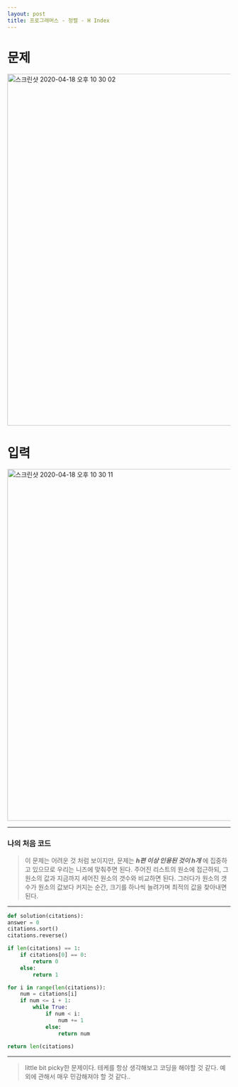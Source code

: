 ```yaml
---
layout: post
title: 프로그래머스 - 정렬 - H Index
---
```



# 문제
<img width="795" alt="스크린샷 2020-04-18 오후 10 30 02" src="https://user-images.githubusercontent.com/37113547/79639228-57373e00-81c5-11ea-8901-01350f0cbe7c.png">

# 입력
<img width="795" alt="스크린샷 2020-04-18 오후 10 30 11" src="https://user-images.githubusercontent.com/37113547/79639230-57cfd480-81c5-11ea-9547-f8ad5f24c009.png">

-----
### 나의 처음 코드
> 이 문제는 어려운 것 처럼 보이지만, 문제는 ***h편 이상 인용된 것이 h개*** 에 집중하고 있으므로 우리는 니즈에 맞춰주면 된다. 주어진 리스트의 원소에 접근하되, 그 원소의 값과 지금까지 세어진 원소의 갯수와 비교하면 된다. 그러다가 원소의 갯수가 원소의 값보다 커지는 순간, 크기를 하나씩 늘려가며 최적의 값을 찾아내면 된다.
-----

~~~python
def solution(citations):
answer = 0
citations.sort()
citations.reverse()

if len(citations) == 1:
    if citations[0] == 0:
        return 0
    else:
        return 1

for i in range(len(citations)):
    num = citations[i]
    if num <= i + 1:
        while True:
            if num < i:
                num += 1
            else:
                return num
            
return len(citations)
~~~

-----

> little bit picky한 문제이다. 테케를 항상 생각해보고 코딩을 해야할 것 같다. 예외에 관해서 매우 민감해져야 할 것 같다..

